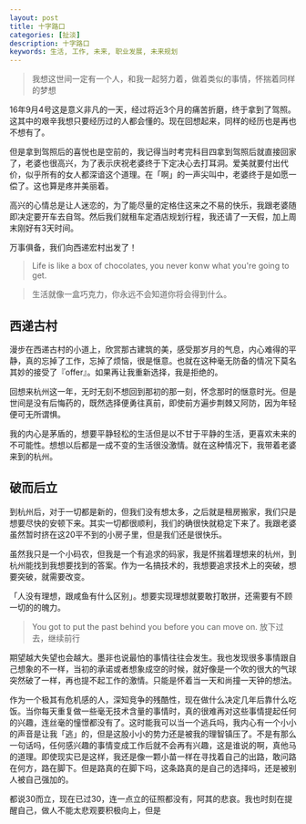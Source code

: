 ```yaml
---
layout: post
title: 十字路口
categories: [扯淡]
description: 十字路口
keywords: 生活, 工作, 未来, 职业发展, 未来规划
---
```



> 我想这世间一定有一个人，和我一起努力着，做着类似的事情，怀揣着同样的梦想 


16年9月4号这是意义非凡的一天，经过将近3个月的痛苦折磨，终于拿到了驾照。这其中的艰辛我想只要经历过的人都会懂的。现在回想起来，同样的经历也是再也不想有了。

但是拿到驾照后的喜悦也是空前的，我记得当时考完科目四拿到驾照后就直接回家了，老婆也很高兴，为了表示庆祝老婆终于下定决心去打耳洞。爱美就要付出代价，似乎所有的女人都深谙这个道理。在「啊」的一声尖叫中，老婆终于是如愿一偿了。这也算是疼并美丽着。

高兴的心情总是让人迷恋的，为了能尽量的定格住这来之不易的快乐，我跟老婆随即决定要开车去自驾。然后我们就租车定酒店规划行程，我还请了一天假，加上周末刚好有3天时间。

万事俱备，我们向西递宏村出发了！

> Life is like a box of chocolates, you never konw what you're going to get.

> 生活就像一盒巧克力，你永远不会知道你将会得到什么。

## 西递古村
漫步在西递古村的小道上，欣赏那古建筑的美，感受那岁月的气息，内心难得的平静，真的忘掉了工作，忘掉了烦恼，很是惬意。也就在这种毫无防备的情况下莫名其妙的接受了『offer』。如果再让我重新选择，我是拒绝的。

回想来杭州这一年，无时无刻不想回到那初的那一刻，怀念那时的惬意时光。但是世间是没有后悔药的，既然选择便勇往真前，即使前方遍步荆棘又阿防，因为年轻便可无所谓惧。

我的内心是茅盾的，想要平静轻松的生活但是以不甘于平静的生活，更喜欢未来的不可能性。想想以后都是一成不变的生活很没激情。就在这种情况下，我带着老婆来到的杭州。

## 破而后立
到杭州后，对于一切都是新的，但我们没有想太多，之后就是租房搬家，我们只是想要尽快的安顿下来。其实一切都很顺利，我们的确很快就稳定下来了。我跟老婆虽然暂时挤在这20平不到的小房子里，但是我们还是很快乐。

虽然我只是一个小码农，但我是一个有追求的码家，我是怀揣着理想来的杭州，到杭州能找到我想要找到的答案。作为一名搞技术的，我想要追求技术上的突破，想要突破，就需要改变。

「人没有理想，跟咸鱼有什么区别」。想要实现理想就要敢打敢拼，还需要有不顾一切的的魄力。

> You got to put the past behind you before you can move on.
> 放下过去，继续前行

期望越大失望也会越大。墨非也说最怕的事情往往会发生。我也发现很多事情跟自己想象的不一样，当初的承诺或者想象成空的时候，就好像是一个吹的很大的气球突然破了一样，再也提不起工作的激情。只能是怀着当一天和尚撞一天钟的想法。

作为一个极其有危机感的人，深知竞争的残酷性，现在做什么决定几年后靠什么吃饭。当你每天重复做一些毫无技术含量的事情时，真的很难再对这些事情提起任何的兴趣，连丝毫的憧憬都没有了。这时能我可以当一个逃兵吗，我内心有一个小小的声音是让我「逃」的，但是这股小小的势力还是被我的理智镇压了。不是有那么一句话吗，任何感兴趣的事情变成工作后就不会再有兴趣，这是谁说的啊，真他马的道理。即使现实已是这样，我还是像一颗小苗一样在寻找着自己的出路，敢问路在何方，路在脚下。但是路真的在脚下吗，这条路真的是自己的选择吗，还是被别人被自己强加的。

都说30而立，现在已过30，连一点立的征照都没有，阿其的悲哀。我也时刻在提醒自己，做人不能太悲观要积极向上，但是


